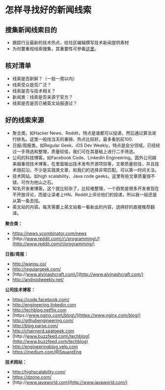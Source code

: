 # 怎样寻找好的新闻线索

## **搜集新闻线索目的**

* 跟踪行业最新的技术热点，给社区编辑撰写技术新闻提供素材
* 为何要重视线索搜集，其重要性可参看[这里](https://tower.im/projects/9f0531fc85e448f2b5cb5179890f8e25/todos/9d7ecefea4eb40a8ab0a6b3f6da8c45c/)。

## **核对清单**

* 线索是否新鲜？（一般一周以内）
* 线索受众是否广泛？
* 线索是否与技术相关？
* 新闻类：线索是否来源于官方？
* 线索是否是否已被英文站报道过？

## **好的线索来源**

* 聚合类。如Hacker News、Reddit，特点是谁都可以投递，然后通过算法进行排名。这里一般找当天的重磅、热点比较好。最多看到前100.
* 日报\/周报类。如Regular Geek、iOS Dev Weekly，特点是会分领域，已经经过一手筛选和整理，质量较佳，我们可在其基础上进行二手筛选。
* 公司的科技博客。如Facebook Code、LinkedIn Engineering。国外公司越来越重视技术博客，在里面输出技术发布开源项目等，文章质量较佳，并且技术很前沿，不少是实践类文章，和我们的选择非常匹配。可以第一时间关注。
* 技术网站。如high scalability、Java code geeks。这里有些文章质量很不错，可作为他山之石。
* 知名开发者博客。这个就比较杂了，比较难整理，一个趋势是很多开发者现在不开放评论，而是让读者上HN、Reddit上评论他们的投递，所以我一般还是从第一条去找。
* 英文站的内容。每天需要上英文站看一看新出的内容，选择好的直接推荐翻译。

**聚合类：**

* [https:\/\/news.ycombinator.com\/news](https://news.ycombinator.com/news)
* [http:\/\/www.reddit.com\/r\/programming\/](http://www.reddit.com/r/programming/)

**日报\/周报：**

* [http:\/\/wanqu.co\/](http://wanqu.co/)
* [http:\/\/regulargeek.com\/](http://regulargeek.com/)
* [http:\/\/www.alvinashcraft.com\/](http://www.alvinashcraft.com/)
* [http:\/\/androidweekly.net\/](http://androidweekly.net/)

**公司技术博客：**

* [https:\/\/code.facebook.com\/](https://code.facebook.com/)
* [http:\/\/engineering.linkedin.com](http://engineering.linkedin.com/)
* [http:\/\/techblog.netflix.com](http://techblog.netflix.com/)
* [https:\/\/www.nginx.com\/blog\/](https://www.nginx.com/blog/)
* [http:\/\/githubengineering.com\/](http://githubengineering.com/)
* [http:\/\/blog.parse.com\/](http://blog.parse.com/)
* [http:\/\/chairnerd.seatgeek.com](http://chairnerd.seatgeek.com/)
* [http:\/\/www.buzzfeed.com\/techblog](http://www.buzzfeed.com/techblog)
* [http:\/\/engineeringblog.yelp.com](http://engineeringblog.yelp.com/)
* [https:\/\/medium.com\/@SquareEng](https://medium.com/@SquareEng)


**技术网站：**

* [http:\/\/highscalability.com\/](http://highscalability.com/)
* [https:\/\/dzone.com\/](https://dzone.com/)
* [http:\/\/www.javaworld.com](http://www.javaworld.com/)

